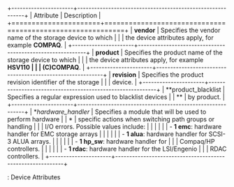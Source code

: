 +----------------------+-----------------------------------------------------------+
| Attribute            | Description                                               |
+======================+===========================================================+
| **vendor**           | Specifies the vendor name of the storage device to which  |
|                      | the device attributes apply, for example **COMPAQ**.      |
+----------------------+-----------------------------------------------------------+
| **product**          | Specifies the product name of the storage device to which |
|                      | the device attributes apply, for example **HSV110         |
|                      | (C)COMPAQ**.                                              |
+----------------------+-----------------------------------------------------------+
| **revision**         | Specifies the product revision identifier of the storage  |
|                      | device.                                                   |
+----------------------+-----------------------------------------------------------+
| **product\_blacklist | Specifies a regular expression used to blacklist devices  |
| **                   | by product.                                               |
+----------------------+-----------------------------------------------------------+
| **hardware\_handler* | Specifies a module that will be used to perform hardware  |
| *                    | specific actions when switching path groups or handling   |
|                      | I/O errors. Possible values include:                      |
|                      |                                                           |
|                      | -   **1 emc**: hardware handler for EMC storage arrays    |
|                      |                                                           |
|                      | -   **1 alua**: hardware handler for SCSI-3 ALUA arrays.  |
|                      |                                                           |
|                      | -   **1 hp\_sw**: hardware handler for                    |
|                      |     Compaq/HP controllers.                                |
|                      |                                                           |
|                      | -   **1 rdac**: hardware handler for the LSI/Engenio      |
|                      |     RDAC controllers.                                     |
+----------------------+-----------------------------------------------------------+

: Device Attributes


